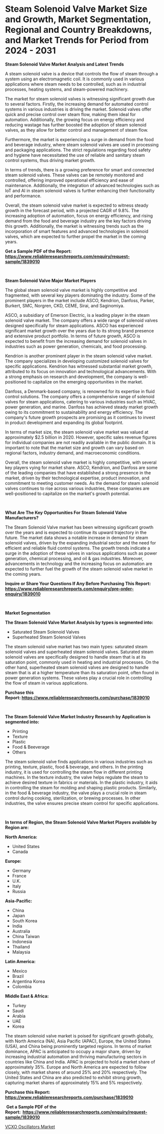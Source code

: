 <p><h1>Steam Solenoid Valve Market Size and Growth, Market Segmentation, Regional and Country Breakdowns, and Market Trends for Period from 2024 -  2031</h1></p><p><strong>Steam Solenoid Valve Market Analysis and Latest Trends</strong></p>
<p><p>A steam solenoid valve is a device that controls the flow of steam through a system using an electromagnetic coil. It is commonly used in various applications where steam needs to be controlled, such as in industrial processes, heating systems, and steam-powered machinery.</p><p>The market for steam solenoid valves is witnessing significant growth due to several factors. Firstly, the increasing demand for automated control systems in various industries is driving the market. Solenoid valves offer quick and precise control over steam flow, making them ideal for automation. Additionally, the growing focus on energy efficiency and reducing wastage has further boosted the adoption of steam solenoid valves, as they allow for better control and management of steam flow.</p><p>Furthermore, the market is experiencing a surge in demand from the food and beverage industry, where steam solenoid valves are used in processing and packaging applications. The strict regulations regarding food safety and hygiene have necessitated the use of reliable and sanitary steam control systems, thus driving market growth.</p><p>In terms of trends, there is a growing preference for smart and connected steam solenoid valves. These valves can be remotely monitored and controlled, offering improved operational efficiency and ease of maintenance. Additionally, the integration of advanced technologies such as IoT and AI in steam solenoid valves is further enhancing their functionality and performance.</p><p>Overall, the steam solenoid valve market is expected to witness steady growth in the forecast period, with a projected CAGR of 9.8%. The increasing adoption of automation, focus on energy efficiency, and rising demand from the food and beverage industry are the key factors driving this growth. Additionally, the market is witnessing trends such as the incorporation of smart features and advanced technologies in solenoid valves, which are expected to further propel the market in the coming years.</p></p>
<p><strong>Get a Sample PDF of the Report:&nbsp; <a href="https://www.reliableresearchreports.com/enquiry/request-sample/1839010">https://www.reliableresearchreports.com/enquiry/request-sample/1839010</a></strong></p>
<p>&nbsp;</p>
<p><strong>Steam Solenoid Valve Major Market Players</strong></p>
<p><p>The global steam solenoid valve market is highly competitive and fragmented, with several key players dominating the industry. Some of the prominent players in the market include ASCO, Kendrion, Danfoss, Parker, Burkert, SMC, Norgren, CKD, CEME, Sirai, and Saginomiya.</p><p>ASCO, a subsidiary of Emerson Electric, is a leading player in the steam solenoid valve market. The company offers a wide range of solenoid valves designed specifically for steam applications. ASCO has experienced significant market growth over the years due to its strong brand presence and extensive product portfolio. In terms of future growth, ASCO is expected to benefit from the increasing demand for solenoid valves in industries such as power generation, chemicals, and food processing.</p><p>Kendrion is another prominent player in the steam solenoid valve market. The company specializes in developing customized solenoid valves for specific applications. Kendrion has witnessed substantial market growth, attributed to its focus on innovation and technological advancements. With a strong emphasis on research and development, the company is well-positioned to capitalize on the emerging opportunities in the market.</p><p>Danfoss, a Denmark-based company, is renowned for its expertise in fluid control solutions. The company offers a comprehensive range of solenoid valves for steam applications, catering to various industries such as HVAC, power generation, and marine. Danfoss has achieved steady market growth owing to its commitment to sustainability and energy efficiency. The company's future growth prospects are promising as it continues to invest in product development and expanding its global footprint.</p><p>In terms of market size, the steam solenoid valve market was valued at approximately $2.5 billion in 2020. However, specific sales revenue figures for individual companies are not readily available in the public domain. It is important to note that the market size and growth can vary based on regional factors, industry demand, and macroeconomic conditions.</p><p>Overall, the steam solenoid valve market is highly competitive, with several key players vying for market share. ASCO, Kendrion, and Danfoss are some of the leading companies that have established a strong presence in the market, driven by their technological expertise, product innovation, and commitment to meeting customer needs. As the demand for steam solenoid valves continues to rise across various industries, these companies are well-positioned to capitalize on the market's growth potential.</p></p>
<p>&nbsp;</p>
<p><strong>What Are The Key Opportunities For Steam Solenoid Valve Manufacturers?</strong></p>
<p><p>The Steam Solenoid Valve market has been witnessing significant growth over the years and is expected to continue its upward trajectory in the future. The market data shows a notable increase in demand for steam solenoid valves, driven by the expanding industrial sector and the need for efficient and reliable fluid control systems. The growth trends indicate a surge in the adoption of these valves in various applications such as power generation, chemical processing, and oil & gas industries. Moreover, advancements in technology and the increasing focus on automation are expected to further fuel the growth of the steam solenoid valve market in the coming years.</p></p>
<p><strong>Inquire or Share Your Questions If Any Before Purchasing This Report: <a href="https://www.reliableresearchreports.com/enquiry/pre-order-enquiry/1839010">https://www.reliableresearchreports.com/enquiry/pre-order-enquiry/1839010</a></strong></p>
<p>&nbsp;</p>
<p><strong>Market Segmentation</strong></p>
<p><strong>The Steam Solenoid Valve Market Analysis by types is segmented into:</strong></p>
<p><ul><li>Saturated Steam Solenoid Valves</li><li>Superheated Steam Solenoid Valves</li></ul></p>
<p><p>The steam solenoid valve market has two main types: saturated steam solenoid valves and superheated steam solenoid valves. Saturated steam solenoid valves are specifically designed to handle steam that is at its saturation point, commonly used in heating and industrial processes. On the other hand, superheated steam solenoid valves are designed to handle steam that is at a higher temperature than its saturation point, often found in power generation systems. These valves play a crucial role in controlling the flow of steam in various applications.</p></p>
<p><strong>Purchase this Report:&nbsp;<a href="https://www.reliableresearchreports.com/purchase/1839010">https://www.reliableresearchreports.com/purchase/1839010</a></strong></p>
<p>&nbsp;</p>
<p><strong>The Steam Solenoid Valve Market Industry Research by Application is segmented into:</strong></p>
<p><ul><li>Printing</li><li>Texture</li><li>Plastic</li><li>Food & Beeverage</li><li>Others</li></ul></p>
<p><p>The steam solenoid valve finds applications in various industries such as printing, texture, plastic, food & beverage, and others. In the printing industry, it is used for controlling the steam flow in different printing machines. In the texture industry, the valve helps regulate the steam to achieve desired texture in fabrics or materials. In the plastic industry, it aids in controlling the steam for molding and shaping plastic products. Similarly, in the food & beverage industry, the valve plays a crucial role in steam control during cooking, sterilization, or brewing processes. In other industries, the valve ensures precise steam control for specific applications.</p></p>
<p>&nbsp;</p>
<p><strong>In terms of Region, the Steam Solenoid Valve Market Players available by Region are:</strong></p>
<p>
    <p> <strong> North America: </strong>
        <ul>
            <li>United States</li>
            <li>Canada</li>
        </ul>
        </p> 
    <p> <strong> Europe: </strong>
        <ul>
            <li>Germany</li>
            <li>France</li>
            <li>U.K.</li>
            <li>Italy</li>
            <li>Russia</li>
        </ul>
        </p> 
    <p> <strong> Asia-Pacific: </strong>
        <ul>
            <li>China</li>
            <li>Japan</li>
            <li>South Korea</li>
            <li>India</li>
            <li>Australia</li>
            <li>China Taiwan</li>
            <li>Indonesia</li>
            <li>Thailand</li>
            <li>Malaysia</li>
        </ul>
        </p> 
    <p> <strong> Latin America: </strong>
        <ul>
            <li>Mexico</li>
            <li>Brazil</li>
            <li>Argentina Korea</li>
            <li>Colombia</li>
        </ul>
        </p> 
    <p> <strong> Middle East & Africa: </strong>
        <ul>
            <li>Turkey</li>
            <li>Saudi</li>
            <li>Arabia</li>
            <li>UAE</li>
            <li>Korea</li>
        </ul>
    </p>
    </p>
<p><p>The steam solenoid valve market is poised for significant growth globally, with North America (NA), Asia Pacific (APAC), Europe, the United States (USA), and China being prominently targeted regions. In terms of market dominance, APAC is anticipated to occupy a major share, driven by increasing industrial automation and thriving manufacturing sectors in countries like China and India. APAC is projected to hold a market share of approximately 35%. Europe and North America are expected to follow closely, with market shares of around 25% and 20% respectively. The United States and China are also predicted to exhibit strong growth, capturing market shares of approximately 15% and 5% respectively.</p></p>
<p><strong>Purchase this Report: <a href="https://www.reliableresearchreports.com/purchase/1839010">https://www.reliableresearchreports.com/purchase/1839010</a></strong></p>
<p>&nbsp;<strong>Get a Sample PDF of the Report:&nbsp;&nbsp;<a href="https://www.reliableresearchreports.com/enquiry/request-sample/1839010">https://www.reliableresearchreports.com/enquiry/request-sample/1839010</a></strong></p>
<p><strong></strong></p>
<p><p><a href="https://github.com/JameTravis/Market-Research-Report-List-3/blob/main/vcxo-oscillators-market.md">VCXO Oscillators Market</a></p></p>